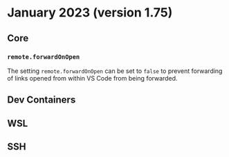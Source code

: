 # January 2023 (version 1.75)

## Core

### `remote.forwardOnOpen`

The setting `remote.forwardOnOpen` can be set to `false` to prevent forwarding of links opened from within VS Code from being forwarded.

## Dev Containers

## WSL

## SSH
